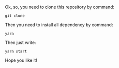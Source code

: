 Ok, so, you need to clone this repository by command:
```
git clone
```

Then you need to install all dependency by command:
```
yarn
```

Then just write:
```
yarn start
```

Hope you like it!
